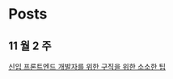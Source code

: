 # Posts

## 11 월 2 주
[신입 프론트엔드 개발자를 위한 구직을 위한 소소한 팁](https://devjang.github.io/2019/11/11/2019-11-11-new-fed-begginer-tip)